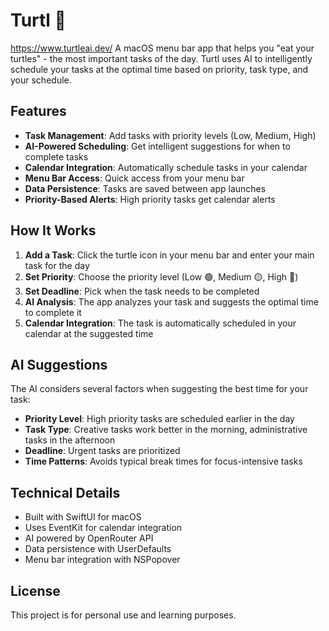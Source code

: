 # Turtl 🐢
https://www.turtleai.dev/
A macOS menu bar app that helps you "eat your turtles" - the most important tasks of the day. Turtl uses AI to intelligently schedule your tasks at the optimal time based on priority, task type, and your schedule. 
## Features

- **Task Management**: Add tasks with priority levels (Low, Medium, High)
- **AI-Powered Scheduling**: Get intelligent suggestions for when to complete tasks
- **Calendar Integration**: Automatically schedule tasks in your calendar
- **Menu Bar Access**: Quick access from your menu bar
- **Data Persistence**: Tasks are saved between app launches
- **Priority-Based Alerts**: High priority tasks get calendar alerts

## How It Works

1. **Add a Task**: Click the turtle icon in your menu bar and enter your main task for the day
2. **Set Priority**: Choose the priority level (Low 🟢, Medium 🟡, High 🔴)
3. **Set Deadline**: Pick when the task needs to be completed
4. **AI Analysis**: The app analyzes your task and suggests the optimal time to complete it
5. **Calendar Integration**: The task is automatically scheduled in your calendar at the suggested time

## AI Suggestions

The AI considers several factors when suggesting the best time for your task:

- **Priority Level**: High priority tasks are scheduled earlier in the day
- **Task Type**: Creative tasks work better in the morning, administrative tasks in the afternoon
- **Deadline**: Urgent tasks are prioritized
- **Time Patterns**: Avoids typical break times for focus-intensive tasks

## Technical Details

- Built with SwiftUI for macOS
- Uses EventKit for calendar integration
- AI powered by OpenRouter API
- Data persistence with UserDefaults
- Menu bar integration with NSPopover

## License

This project is for personal use and learning purposes.
